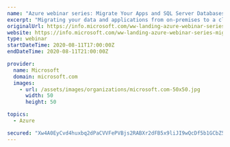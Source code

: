 ```yaml
---
name: "Azure webinar series: Migrate Your Apps and SQL Server Databases to Azure"
excerpt: "Migrating your data and applications from on-premises to a cloud database can help you focus on building new applications without worrying about storage size or resource management.\n\nJoin this webinar to learn how to start migrating SQL workloads to Azure SQL using database migration tools. Watch demos,"
originalUrl: https://info.microsoft.com/ww-landing-azure-webinar-series-migrate-your-apps-and-sql-server-databases-to-azure.html?lcid=en-us
website: https://info.microsoft.com/ww-landing-azure-webinar-series-migrate-your-apps-and-sql-server-databases-to-azure.html?lcid=en-us
type: webinar
startDateTime: 2020-08-11T17:00:00Z
endDateTime: 2020-08-11T21:00:00Z

provider:
  name: Microsoft
  domain: microsoft.com
  images:
    - url: /assets/images/organizations/microsoft.com-50x50.jpg
      width: 50
      height: 50

topics:
  - Azure

secured: "Xw4A0EyCvd4huxbq2dPaCVVFePVBjs2RABXr2dFB5x9liJI9wQcDf5b1GCbZ52aT/LLLx13jQ02UE3Sh5UO5qVKSEN8XjhIDbGU74X4jkW+eiDJ5pCWrQ97XfitfMbnacDGGaS1shz0Vt3lwXaiP3WhMCRDCuf65U2E9VRTwo+UAjULKhAWqjEI7M1SKLlHHnpwFJLh2qtKTgLiKmXGUnMKtpzms9kRFGwKwpiLeGCjpW/wTilSUgyHenfeZmFnC8dXVe8H0LEuVrnYcum4Ec916WWd7LTFZIRdnzSU/UlZb/8g9nyTbdKvFXtiIWErajxECtVZsWsyaq7LfkzBWDw==;Ws09zkyxNbGuIJ6gTr+5Rw=="
---
```


